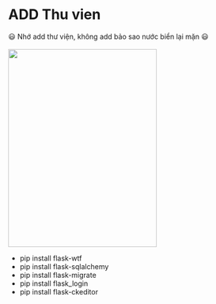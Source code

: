 # ADD Thu vien
:smiley:	Nhớ add thư viện, không add bảo sao nước biển lại mặn :smiley: \
</br>
<img src="https://user-images.githubusercontent.com/68718335/149338863-60fa2d3b-6751-4f1f-98f5-fb238aef914b.jpg" width="300" height="400" />
- pip install flask-wtf
- pip install flask-sqlalchemy
- pip install flask-migrate
- pip install flask_login
- pip install flask-ckeditor
